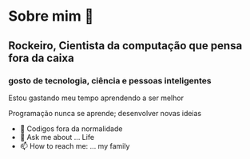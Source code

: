 # Sobre mim 👋
## Rockeiro, Cientista da computação que pensa fora da caixa
### gosto de tecnologia, ciência e pessoas inteligentes

Estou gastando meu tempo aprendendo a ser melhor

Programação nunca se aprende;
desenvolver novas ideias
- 🤔 Codigos fora da normalidade
- 💬 Ask me about ... Life
- 📫 How to reach me: ... my family
